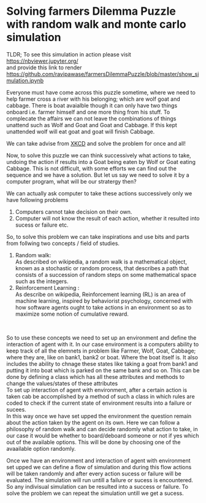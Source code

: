 # Solving farmers Dilemma Puzzle with random walk and monte carlo simulation
TLDR; To see this simulation in action please visit <br>
https://nbviewer.jupyter.org/ <br>
and provide this link to render <br>
https://github.com/ravipawase/farmersDilemmaPuzzle/blob/master/show_simulation.ipynb <br>

Everyone must have come across this puzzle sometime, where we need to help farmer cross a river with his belonging; which are wolf goat and cabbage. There is boat avaialble though it can only have two things onboard i.e. farmer himself and one more thing from his stuff. To complecate the affairs we can not leave the combinations of things unattend such as Wolf and Goat and Goat and Cabbage. If this kept unattended wolf will eat goat and goat will finish Cabbage.<br>

We can take advise from [XKCD](https://xkcd.com/1134/) and solve the problem for once and all!<br>

Now, to solve this puzzle we can think successively what actions to take, undoing the action if results into a Goat being eaten by Wolf or Goat eating Cabbage. This is not difficult, with some efforts we can find out the sequence and we have a solution. But let us say we need to solve it by a computer program, what will be our stratergy then?<br>

We can actually ask computer to take these actions successively only we have following problems<br>
1. Computers cannot take decision on their own.<br>
2. Computer will not know the result of each action, whether it resulted into sucess or failure etc.<br>

So, to solve this problem we can take inspirations and use bits and parts from follwing two concepts / field of studies. <br>
1. Random walk:<br>
As described on wikipedia, a random walk is a mathematical object, known as a stochastic or random process, that describes a path that consists of a succession of random steps on some mathematical space such as the integers. <br>
2. Reinforcement Learning :<br>
As describe on wikipedia, Reinforcement learning (RL) is an area of machine learning, inspired by behaviorist psychology, concerned with how software agents ought to take actions in an environment so as to maximize some notion of cumulative reward.<br>
<br>

So to use these concepts we need to set up an environment and define the interaction of agent with it. In our case environment is a computers ability to keep track of all the elemnets in problem like Farmer, Wolf, Goat, Cabbage; where they are, like on bank1, bank2 or boat. Where the boat itself is. It also includes the ability to chnage these states like taking a goat from bank1 and putting it into boat which is parked on the same bank and so on. This can be done by defining a class which has all these attributes and methods to change the values/states of these attributes<br>
To set up interaction of agent with environment, after a certain action is taken cab be accomplished by a method of such a class in which rules are coded to check if the current state of environment results into a failure or sucees.<br>
In this way once we have set upped the environment the question remain about the action taken by the agent on its own. Here we can follow a philosophy of random walk and can decide randomly what action to take, in our case it would be whether to board/deboard someone or not if yes which out of the available options. This will be done by choosing one of the avaailable option randomly.<br>

Once we have an environment and interaction of agent with environment set upped we can define a flow of simulation and during this flow actions will be taken randomly and after every action sucess or failure will be evaluated. The simulation will run untill a failure or sucess is encountered. So any indivisual simulation can be resulted into a success or failure. To solve the problem we can repeat the simulation untill we get a sucess.<br>

